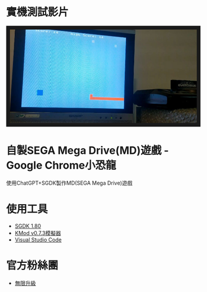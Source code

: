 # 實機測試影片
<a href="https://youtu.be/O1aMw3prE_4" target="_blank"><img src="https://github.com/channel2007/Sgdk_Dino/blob/master/image/dino_screen_1.jpg" 
alt="播放影片" border="10" /></a>

# 自製SEGA Mega Drive(MD)遊戲 - Google Chrome小恐龍
使用ChatGPT+SGDK製作MD(SEGA Mega Drive)遊戲

# 使用工具
* [SGDK 1.80](https://github.com/Stephane-D/SGDK/releases/tag/v1.80)
* [KMod v0.7.3模擬器](https://segaretro.org/Gens_KMod#Download)
* [Visual Studio Code](https://code.visualstudio.com/)

# 官方粉絲團
* [無限升級](https://www.facebook.com/unlimited.upgrade)
